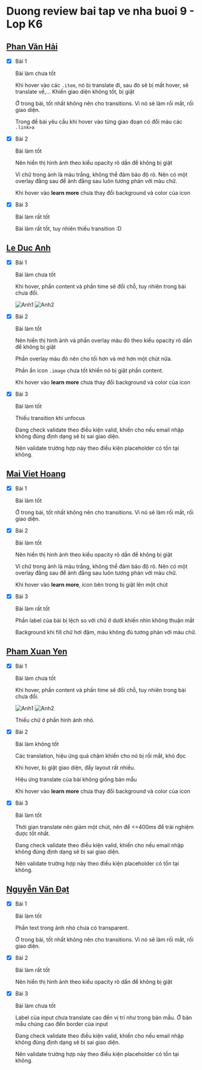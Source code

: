 # Duong review bai tap ve nha buoi 9 - Lop K6

## [Phan Văn Hải](https://phanvanahai1995.github.io/exercise9/)

- [x] Bài 1

  Bài làm chưa tốt

  Khi hover vào các `.item`, nó bị translate đi, sau đó sẽ bị mất hover, sẽ translate về,... Khiến giao diện không tốt, bị giật

  Ở trong bài, tốt nhất không nên cho transitions. Vì nó sẽ làm rối mắt, rối giao diện.

  Trong đề bài yêu cầu khi hover vào từng giao đoạn có đổi màu các `.link>a`

- [x] Bài 2

  Bài làm tốt

  Nên hiển thị hình ảnh theo kiểu opacity rõ dần để không bị giật

  Vì chữ trong ảnh là màu trắng, không thể đảm bảo độ rõ. Nên có một overlay đằng sau để ảnh đằng sau luôn tương phản với màu chữ.

  Khi hover vào **learn more** chưa thay đổi background và color của icon

- [x] Bài 3

  Bài làm rất tốt

  Bài làm rất tốt, tuy nhiên thiếu transition :D

## [Le Duc Anh](https://ducanhprogram.github.io/f8-fullstack-k6/Day-9)

- [x] Bài 1

  Bài làm chưa tốt

  Khi hover, phần content và phần time sẽ đổi chỗ, tuy nhiên trong bài chưa đổi.

  ![Anh1](https://files.fullstack.edu.vn/f8-prod/public-images/64a2a89e3ffbb.png)
  ![Anh2](https://files.fullstack.edu.vn/f8-prod/public-images/64a2a9c932b62.png)

- [x] Bài 2

  Bài làm tốt

  Nên hiển thị hình ảnh và phần overlay màu đỏ theo kiểu opacity rõ dần để không bị giật

  Phần overlay màu đỏ nên cho tối hơn và mờ hơn một chút nữa.

  Phần ẩn icon `.image` chưa tốt khiến nó bị giật phần content.

  Khi hover vào **learn more** chưa thay đổi background và color của icon

- [x] Bài 3

  Bài làm tốt

  Thiếu transition khi unfocus

  Đang check validate theo điều kiện valid, khiến cho nếu email nhập không đúng định dạng sẽ bị sai giao diện.

  Nên validate trường hợp này theo điều kiện placeholder có tồn tại không.

## [Mai Viet Hoang](https://viethoang-mai.github.io/Ex-Fullstack-K6/Day_09/Ex01.html)

- [x] Bài 1

  Bài làm tốt

  Ở trong bài, tốt nhất không nên cho transitions. Vì nó sẽ làm rối mắt, rối giao diện.

- [x] Bài 2

  Bài làm tốt

  Nên hiển thị hình ảnh theo kiểu opacity rõ dần để không bị giật

  Vì chữ trong ảnh là màu trắng, không thể đảm bảo độ rõ. Nên có một overlay đằng sau để ảnh đằng sau luôn tương phản với màu chữ.

  Khi hover vào **learn more**, icon bên trong bị giật lên một chút

- [x] Bài 3

  Bài làm rất tốt

  Phần label của bài bị lệch so với chữ ở dưới khiến nhìn không thuận mắt

  Background khi fill chữ hơi đậm, màu không đủ tương phản với màu chữ.

## [Pham Xuan Yen](https://yenpham103.github.io/f8_fullstack_k6_btvn/Day9/ex01/ex01.html)

- [x] Bài 1

  Bài làm chưa tốt

  Khi hover, phần content và phần time sẽ đổi chỗ, tuy nhiên trong bài chưa đổi.

  ![Anh1](https://files.fullstack.edu.vn/f8-prod/public-images/64a2a89e3ffbb.png)
  ![Anh2](https://files.fullstack.edu.vn/f8-prod/public-images/64a2a9c932b62.png)

  Thiếu chữ ở phần hình ảnh nhỏ.

- [x] Bài 2

  Bài làm không tốt

  Các translation, hiệu ứng quá chậm khiến cho nó bị rối mắt, khó đọc

  Khi hover, bị giật giao diện, đẩy layout rất nhiều.

  Hiệu ứng translate của bài không giống bản mẫu

  Khi hover vào **learn more** chưa thay đổi background và color của icon

- [x] Bài 3

  Bài làm tốt

  Thời gian translate nên giảm một chút, nên để <=400ms để trải nghiệm được tốt nhất.

  Đang check validate theo điều kiện valid, khiến cho nếu email nhập không đúng định dạng sẽ bị sai giao diện.

  Nên validate trường hợp này theo điều kiện placeholder có tồn tại không.

## [Nguyễn Văn Đạt](https://vandar1011.github.io/F8_FullStack_k6)

- [x] Bài 1

  Bài làm tốt

  Phần text trong ảnh nhỏ chưa có transparent.

  Ở trong bài, tốt nhất không nên cho transitions. Vì nó sẽ làm rối mắt, rối giao diện.

- [x] Bài 2

  Bài làm rất tốt

  Nên hiển thị hình ảnh theo kiểu opacity rõ dần để không bị giật

- [x] Bài 3

  Bài làm chưa tốt

  Label của input chưa translate cao đến vị trí như trong bản mẫu. Ở bản mẫu chúng cao đến border của input

  Đang check validate theo điều kiện valid, khiến cho nếu email nhập không đúng định dạng sẽ bị sai giao diện.

  Nên validate trường hợp này theo điều kiện placeholder có tồn tại không.
